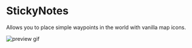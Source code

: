 # StickyNotes

Allows you to place simple waypoints in the world with vanilla map icons.

![preview gif](images/preview.gif)
